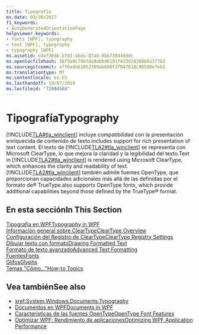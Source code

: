 ```yaml
---
title: Tipografía
ms.date: 03/30/2017
f1_keywords:
- AutoGeneratedOrientationPage
helpviewer_keywords:
- fonts [WPF], typography
- text [WPF], typography
- typography [WPF]
ms.assetid: e4ef38db-b7d1-4bda-87ab-8bb738440ddc
ms.openlocfilehash: 38f9a9c79bfda9abb46181f433d28268b8a37762
ms.sourcegitcommit: eff6adb61852369ab690f3f047818c90580e7eb1
ms.translationtype: MT
ms.contentlocale: es-ES
ms.lasthandoff: 10/07/2019
ms.locfileid: "72004568"
---
```

# <a name="typography"></a><span data-ttu-id="c5f65-102">Tipografía</span><span class="sxs-lookup"><span data-stu-id="c5f65-102">Typography</span></span>
[!INCLUDE[TLA#tla_winclient](../../../../includes/tlasharptla-winclient-md.md)] <span data-ttu-id="c5f65-103">incluye compatibilidad con la presentación enriquecida de contenido de texto.</span><span class="sxs-lookup"><span data-stu-id="c5f65-103">includes support for rich presentation of text content.</span></span> <span data-ttu-id="c5f65-104">El texto de [!INCLUDE[TLA2#tla_winclient](../../../../includes/tla2sharptla-winclient-md.md)] se representa con Microsoft ClearType, lo que mejora la claridad y la legibilidad del texto.</span><span class="sxs-lookup"><span data-stu-id="c5f65-104">Text in [!INCLUDE[TLA2#tla_winclient](../../../../includes/tla2sharptla-winclient-md.md)] is rendered using Microsoft ClearType, which enhances the clarity and readability of text.</span></span> [!INCLUDE[TLA2#tla_winclient](../../../../includes/tla2sharptla-winclient-md.md)] <span data-ttu-id="c5f65-105">también admite fuentes OpenType, que proporcionan capacidades adicionales más allá de las definidas por el formato de® TrueType.</span><span class="sxs-lookup"><span data-stu-id="c5f65-105">also supports OpenType fonts, which provide additional capabilities beyond those defined by the TrueType® format.</span></span>  
  
## <a name="in-this-section"></a><span data-ttu-id="c5f65-106">En esta sección</span><span class="sxs-lookup"><span data-stu-id="c5f65-106">In This Section</span></span>  
 [<span data-ttu-id="c5f65-107">Tipografía en WPF</span><span class="sxs-lookup"><span data-stu-id="c5f65-107">Typography in WPF</span></span>](typography-in-wpf.md)  
 [<span data-ttu-id="c5f65-108">Información general sobre ClearType</span><span class="sxs-lookup"><span data-stu-id="c5f65-108">ClearType Overview</span></span>](cleartype-overview.md)  
 [<span data-ttu-id="c5f65-109">Configuración del Registro de ClearType</span><span class="sxs-lookup"><span data-stu-id="c5f65-109">ClearType Registry Settings</span></span>](cleartype-registry-settings.md)  
 [<span data-ttu-id="c5f65-110">Dibujar texto con formato</span><span class="sxs-lookup"><span data-stu-id="c5f65-110">Drawing Formatted Text</span></span>](drawing-formatted-text.md)  
 [<span data-ttu-id="c5f65-111">Formato de texto avanzado</span><span class="sxs-lookup"><span data-stu-id="c5f65-111">Advanced Text Formatting</span></span>](advanced-text-formatting.md)  
 [<span data-ttu-id="c5f65-112">Fuentes</span><span class="sxs-lookup"><span data-stu-id="c5f65-112">Fonts</span></span>](fonts-wpf.md)  
 [<span data-ttu-id="c5f65-113">Glifos</span><span class="sxs-lookup"><span data-stu-id="c5f65-113">Glyphs</span></span>](glyphs.md)  
 [<span data-ttu-id="c5f65-114">Temas "Cómo..."</span><span class="sxs-lookup"><span data-stu-id="c5f65-114">How-to Topics</span></span>](typography-how-to-topics.md)  
  
## <a name="see-also"></a><span data-ttu-id="c5f65-115">Vea también</span><span class="sxs-lookup"><span data-stu-id="c5f65-115">See also</span></span>

- <xref:System.Windows.Documents.Typography>
- [<span data-ttu-id="c5f65-116">Documentos en WPF</span><span class="sxs-lookup"><span data-stu-id="c5f65-116">Documents in WPF</span></span>](documents-in-wpf.md)
- [<span data-ttu-id="c5f65-117">Características de las fuentes OpenType</span><span class="sxs-lookup"><span data-stu-id="c5f65-117">OpenType Font Features</span></span>](opentype-font-features.md)
- [<span data-ttu-id="c5f65-118">Optimizar WPF: Rendimiento de aplicaciones</span><span class="sxs-lookup"><span data-stu-id="c5f65-118">Optimizing WPF Application Performance</span></span>](optimizing-wpf-application-performance.md)
